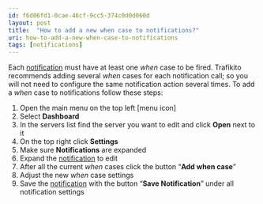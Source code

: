 ```yaml
---
id: f6d06fd1-0cae-46cf-9cc5-374c0d0d060d
layout: post
title:  "How to add a new when case to notifications?"
uri: how-to-add-a-new-when-case-to-notifications
tags: [notifications]
---
```


Each [notification](f7277d70-7b35-489b-b378-009a690e0a3f) must have at least one _when_ case to be fired. Trafikito recommends adding several _when_ cases for each notification call; so you will not need to configure the same notification action several times. To add a _when_ case to notifications follow these steps:

<!-- more -->

1.  Open the main menu on the top left \[menu icon\]
2.  Select **Dashboard**
3.  In the servers list find the server you want to edit and click **Open** next to it
4.  On the top right click **Settings**
5.  Make sure **Notifications** are expanded
6.  Expand the [notification](f7277d70-7b35-489b-b378-009a690e0a3f) to edit
7.  After all the current _when_ cases click the button “**Add when case**”
8.  Adjust the new _when_ case settings
9.  Save the [notification](f7277d70-7b35-489b-b378-009a690e0a3f) with the button “**Save Notification**” under all notification settings


